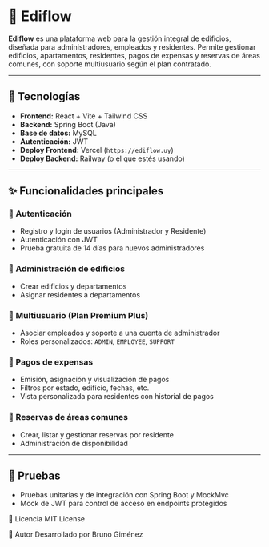 # 🏢 Ediflow

**Ediflow** es una plataforma web para la gestión integral de edificios, diseñada para administradores, empleados y residentes. Permite gestionar edificios, apartamentos, residentes, pagos de expensas y reservas de áreas comunes, con soporte multiusuario según el plan contratado.

---

## 🚀 Tecnologías

- **Frontend:** React + Vite + Tailwind CSS
- **Backend:** Spring Boot (Java)
- **Base de datos:** MySQL
- **Autenticación:** JWT
- **Deploy Frontend:** Vercel (`https://ediflow.uy`)
- **Deploy Backend:** Railway (o el que estés usando)

---

## ✨ Funcionalidades principales

### 🔐 Autenticación
- Registro y login de usuarios (Administrador y Residente)
- Autenticación con JWT
- Prueba gratuita de 14 días para nuevos administradores

### 🏢 Administración de edificios
- Crear edificios y departamentos
- Asignar residentes a departamentos

### 👥 Multiusuario (Plan Premium Plus)
- Asociar empleados y soporte a una cuenta de administrador
- Roles personalizados: `ADMIN`, `EMPLOYEE`, `SUPPORT`

### 💸 Pagos de expensas
- Emisión, asignación y visualización de pagos
- Filtros por estado, edificio, fechas, etc.
- Vista personalizada para residentes con historial de pagos

### 📅 Reservas de áreas comunes
- Crear, listar y gestionar reservas por residente
- Administración de disponibilidad

---

## 🧪 Pruebas
- Pruebas unitarias y de integración con Spring Boot y MockMvc
- Mock de JWT para control de acceso en endpoints protegidos

📄 Licencia
MIT License

🙌 Autor
Desarrollado por Bruno Giménez
